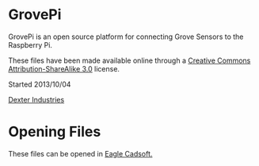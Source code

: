 GrovePi
=======

GrovePi is an open source platform for connecting Grove Sensors to the Raspberry Pi.

These files have been made available online through a [Creative Commons Attribution-ShareAlike 3.0](http://creativecommons.org/licenses/by-sa/3.0/) license.

Started 2013/10/04

[Dexter Industries](http://www.dexterindustries.com)

Opening Files
=======

These files can be opened in [Eagle Cadsoft.](http://www.cadsoftusa.com/)  
